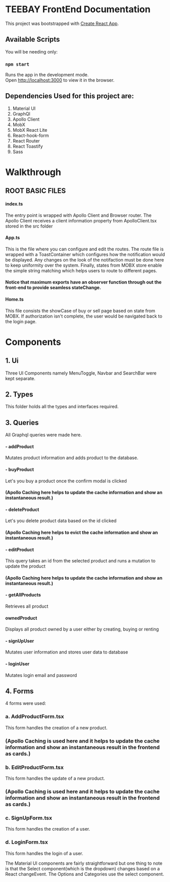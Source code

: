 # TEEBAY FrontEnd Documentation

This project was bootstrapped with [Create React App](https://github.com/facebook/create-react-app).

## Available Scripts

You will be needing only:

### `npm start`

Runs the app in the development mode.\
Open [http://localhost:3000](http://localhost:3000) to view it in the browser.

## Dependencies Used for this project are:

1.  Material UI
2.  GraphQl
3.  Apollo Client
4.  MobX
5.  MobX React Lite
6.  React-hook-form
7.  React Router
8.  React Toastify
9.  Sass

# Walkthrough

## ROOT BASIC FILES

#### index.ts

The entry point is wrapped with Apollo Client and Browser router.
The Apollo Client receives a client information property from ApolloClient.tsx stored in the src folder

#### App.ts

This is the file where you can configure and edit the routes.
The route file is wrapped with a ToastContainer which configures how the notification would be displayed. Any changes on the look of the notifaction must be done here to keep uniformity over the system.
Finally, states from MOBX store enable the simple string matching which helps users to route to different pages.

#### Notice that maximum exports have an observer function through out the front-end to provide seamless stateChange.

#### Home.ts

This file consists the showCase of buy or sell page based on state from MOBX. If authorization isn't complete, the user would be navigated back to the login page.

# Components

## 1. Ui

Three UI Components namely MenuToggle, Navbar and SearchBar were kept separate.

## 2. Types

This folder holds all the types and interfaces required.

## 3. Queries

All Graphql queries were made here.

#### - addProduct

Mutates product information and adds product to the database.

#### - buyProduct

Let's you buy a product once the confirm modal is clicked

#### (Apollo Caching here helps to update the cache information and show an instantaneous result.)

#### - deleteProduct

Let's you delete product data based on the id clicked

#### (Apollo Caching here helps to evict the cache information and show an instantaneous result.)

#### - editProduct

This query takes an id from the selected product and runs a mutation to update the product

#### (Apollo Caching here helps to update the cache information and show an instantaneous result.)

#### - getAllProducts

Retrieves all product

#### ownedProduct

Displays all product owned by a user either by creating, buying or renting

#### - signUpUser

Mutates user information and stores user data to database

#### - loginUser

Mutates login email and password

## 4. Forms

4 forms were used:

### a. AddProductForm.tsx

This form handles the creation of a new product.

### (Apollo Caching is used here and it helps to update the cache information and show an instantaneous result in the frontend as cards.)

### b. EditProductForm.tsx

This form handles the update of a new product.

### (Apollo Caching is used here and it helps to update the cache information and show an instantaneous result in the frontend as cards.)

### c. SignUpForm.tsx

This form handles the creation of a user.

### d. LoginForm.tsx

This form handles the login of a user.

The Material UI components are fairly straightforward but one thing to note is that the Select component(which is the dropdown) changes based on a React changeEvent. The Options and Categories use the select component.

